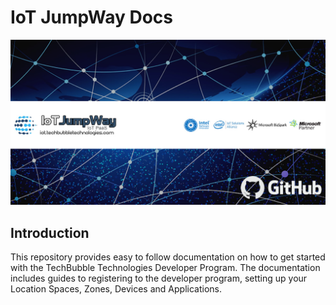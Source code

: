 # IoT JumpWay Docs

![TechBubble IoT JumpWay Docs](images/main/IoT-Jumpway.jpg)  

## Introduction

This repository provides easy to follow documentation on how to get started with the TechBubble Technologies Developer Program. The documentation includes guides to registering to the developer program, setting up your Location Spaces, Zones, Devices and Applications.
